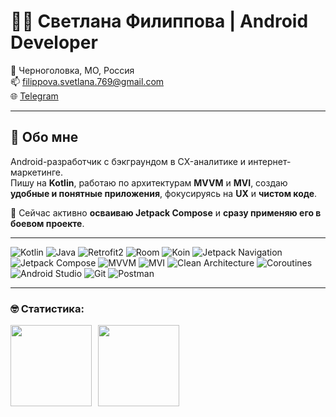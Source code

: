 # 👩‍💻 Светлана Филиппова | Android Developer

📍 Черноголовка, МО, Россия  
📫 [filippova.svetlana.769@gmail.com](mailto:filippova.svetlana.769@gmail.com)  
🌐 [Telegram](https://t.me/SvitlanaFilippova)  

---

## 🚀 Обо мне

Android-разработчик с бэкграундом в CX-аналитике и интернет-маркетинге.  
Пишу на **Kotlin**, работаю по архитектурам **MVVM** и **MVI**, создаю **удобные и понятные приложения**, фокусируясь на **UX** и **чистом коде**.

🎯 Сейчас активно **осваиваю Jetpack Compose** и **сразу применяю его в боевом проекте**.

---

![Kotlin](https://img.shields.io/badge/Kotlin-%237F52FF?style=for-the-badge&logo=kotlin&logoColor=white)
![Java](https://img.shields.io/badge/Java-%23ED8B00?style=for-the-badge&logo=openjdk&logoColor=white)
![Retrofit2](https://img.shields.io/badge/Retrofit2-%23430098?style=for-the-badge&logo=retrofit&logoColor=white)
![Room](https://img.shields.io/badge/Room-%230175C2?style=for-the-badge&logo=android-room&logoColor=white)
![Koin](https://img.shields.io/badge/Koin-%23FF6D00?style=for-the-badge)
![Jetpack Navigation](https://img.shields.io/badge/Jetpack_Navigation-%230175C2?style=for-the-badge&logo=android&logoColor=white)
![Jetpack Compose](https://img.shields.io/badge/Jetpack_Compose-%230175C2?style=for-the-badge&logo=android&logoColor=white)
![MVVM](https://img.shields.io/badge/MVVM-%239B59B6?style=for-the-badge)
![MVI](https://img.shields.io/badge/MVI-%234A148C?style=for-the-badge)
![Clean Architecture](https://img.shields.io/badge/Clean_Architecture-%2300C853?style=for-the-badge)
![Coroutines](https://img.shields.io/badge/Coroutines-%237F52FF?style=for-the-badge&logo=kotlin&logoColor=white)
![Android Studio](https://img.shields.io/badge/Android_Studio-%233DDC84?style=for-the-badge&logo=android-studio&logoColor=white)
![Git](https://img.shields.io/badge/Git-%23F05032?style=for-the-badge&logo=git&logoColor=white)
![Postman](https://img.shields.io/badge/Postman-%23FF6C37?style=for-the-badge&logo=postman&logoColor=white)


---
### &#129299; Статистика:

<!-- [![Codewarrior Profile Badges](https://www.codewars.com/users/SvitlanaFilippova/badges/large)](https://www.codewars.com/users/SvitlanaFilippova) -->
<div>
<a href="https://github-readme-stats.vercel.app/api?username=SvitlanaFilippova&hide=contribs&show_icons=true">
  <img  align="left" height="130" style="margin-right: 10px" src="https://github-readme-stats.vercel.app/api?username=SvitlanaFilippova&hide=contribs&show_icons=true" />
</a>
<a href="https://github-readme-stats.vercel.app/api/top-langs/?username=SvitlanaFilippova&layout=compact">
  <img align="left" height="130" src="https://github-readme-stats.vercel.app/api/top-langs/?username=SvitlanaFilippova&layout=compact" />
</a>
</div>




